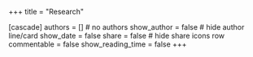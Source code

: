 +++
title = "Research"

[cascade]
  authors = []          # no authors
  show_author = false   # hide author line/card
  show_date = false
  share = false         # hide share icons row
  commentable = false
  show_reading_time = false
+++
